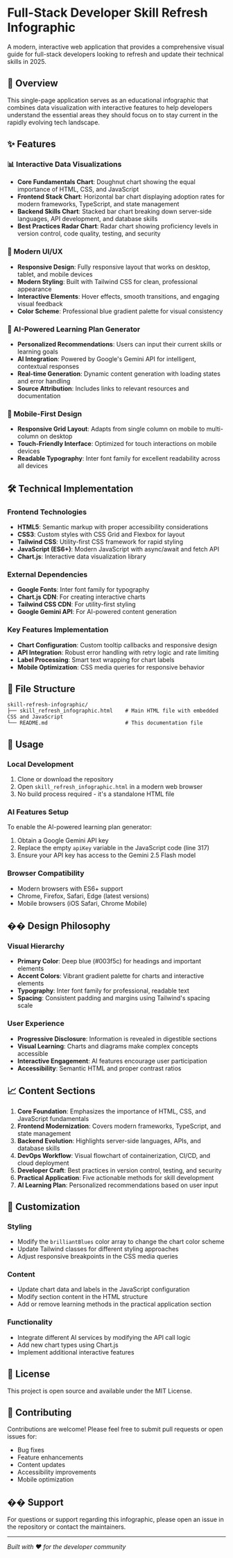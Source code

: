 # Full-Stack Developer Skill Refresh Infographic

A modern, interactive web application that provides a comprehensive visual guide for full-stack developers looking to refresh and update their technical skills in 2025.

## 🎯 Overview

This single-page application serves as an educational infographic that combines data visualization with interactive features to help developers understand the essential areas they should focus on to stay current in the rapidly evolving tech landscape.

## ✨ Features

### 📊 Interactive Data Visualizations
- **Core Fundamentals Chart**: Doughnut chart showing the equal importance of HTML, CSS, and JavaScript
- **Frontend Stack Chart**: Horizontal bar chart displaying adoption rates for modern frameworks, TypeScript, and state management
- **Backend Skills Chart**: Stacked bar chart breaking down server-side languages, API development, and database skills
- **Best Practices Radar Chart**: Radar chart showing proficiency levels in version control, code quality, testing, and security

### 🎨 Modern UI/UX
- **Responsive Design**: Fully responsive layout that works on desktop, tablet, and mobile devices
- **Modern Styling**: Built with Tailwind CSS for clean, professional appearance
- **Interactive Elements**: Hover effects, smooth transitions, and engaging visual feedback
- **Color Scheme**: Professional blue gradient palette for visual consistency

### 🤖 AI-Powered Learning Plan Generator
- **Personalized Recommendations**: Users can input their current skills or learning goals
- **AI Integration**: Powered by Google's Gemini API for intelligent, contextual responses
- **Real-time Generation**: Dynamic content generation with loading states and error handling
- **Source Attribution**: Includes links to relevant resources and documentation

### 📱 Mobile-First Design
- **Responsive Grid Layout**: Adapts from single column on mobile to multi-column on desktop
- **Touch-Friendly Interface**: Optimized for touch interactions on mobile devices
- **Readable Typography**: Inter font family for excellent readability across all devices

## 🛠️ Technical Implementation

### Frontend Technologies
- **HTML5**: Semantic markup with proper accessibility considerations
- **CSS3**: Custom styles with CSS Grid and Flexbox for layout
- **Tailwind CSS**: Utility-first CSS framework for rapid styling
- **JavaScript (ES6+)**: Modern JavaScript with async/await and fetch API
- **Chart.js**: Interactive data visualization library

### External Dependencies
- **Google Fonts**: Inter font family for typography
- **Chart.js CDN**: For creating interactive charts
- **Tailwind CSS CDN**: For utility-first styling
- **Google Gemini API**: For AI-powered content generation

### Key Features Implementation
- **Chart Configuration**: Custom tooltip callbacks and responsive design
- **API Integration**: Robust error handling with retry logic and rate limiting
- **Label Processing**: Smart text wrapping for chart labels
- **Mobile Optimization**: CSS media queries for responsive behavior

## 📁 File Structure

```
skill-refresh-infographic/
├── skill_refresh_infographic.html    # Main HTML file with embedded CSS and JavaScript
└── README.md                         # This documentation file
```

## 🚀 Usage

### Local Development
1. Clone or download the repository
2. Open `skill_refresh_infographic.html` in a modern web browser
3. No build process required - it's a standalone HTML file

### AI Features Setup
To enable the AI-powered learning plan generator:
1. Obtain a Google Gemini API key
2. Replace the empty `apiKey` variable in the JavaScript code (line 317)
3. Ensure your API key has access to the Gemini 2.5 Flash model

### Browser Compatibility
- Modern browsers with ES6+ support
- Chrome, Firefox, Safari, Edge (latest versions)
- Mobile browsers (iOS Safari, Chrome Mobile)

## �� Design Philosophy

### Visual Hierarchy
- **Primary Color**: Deep blue (#003f5c) for headings and important elements
- **Accent Colors**: Vibrant gradient palette for charts and interactive elements
- **Typography**: Inter font family for professional, readable text
- **Spacing**: Consistent padding and margins using Tailwind's spacing scale

### User Experience
- **Progressive Disclosure**: Information is revealed in digestible sections
- **Visual Learning**: Charts and diagrams make complex concepts accessible
- **Interactive Engagement**: AI features encourage user participation
- **Accessibility**: Semantic HTML and proper contrast ratios

## 📈 Content Sections

1. **Core Foundation**: Emphasizes the importance of HTML, CSS, and JavaScript fundamentals
2. **Frontend Modernization**: Covers modern frameworks, TypeScript, and state management
3. **Backend Evolution**: Highlights server-side languages, APIs, and database skills
4. **DevOps Workflow**: Visual flowchart of containerization, CI/CD, and cloud deployment
5. **Developer Craft**: Best practices in version control, testing, and security
6. **Practical Application**: Five actionable methods for skill development
7. **AI Learning Plan**: Personalized recommendations based on user input

## 🔧 Customization

### Styling
- Modify the `brilliantBlues` color array to change the chart color scheme
- Update Tailwind classes for different styling approaches
- Adjust responsive breakpoints in the CSS media queries

### Content
- Update chart data and labels in the JavaScript configuration
- Modify section content in the HTML structure
- Add or remove learning methods in the practical application section

### Functionality
- Integrate different AI services by modifying the API call logic
- Add new chart types using Chart.js
- Implement additional interactive features

## 📝 License

This project is open source and available under the MIT License.

## 🤝 Contributing

Contributions are welcome! Please feel free to submit pull requests or open issues for:
- Bug fixes
- Feature enhancements
- Content updates
- Accessibility improvements
- Mobile optimization

## �� Support

For questions or support regarding this infographic, please open an issue in the repository or contact the maintainers.

---

*Built with ❤️ for the developer community*
